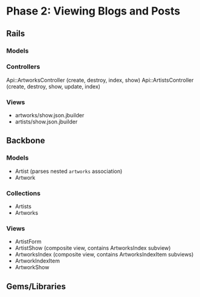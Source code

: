 # Phase 2: Viewing Blogs and Posts

## Rails
### Models

### Controllers
Api::ArtworksController (create, destroy, index, show)
Api::ArtistsController (create, destroy, show, update, index)

### Views
* artworks/show.json.jbuilder
* artists/show.json.jbuilder

## Backbone
### Models
* Artist (parses nested `artworks` association)
* Artwork

### Collections
* Artists
* Artworks

### Views
* ArtistForm
* ArtistShow (composite view, contains ArtworksIndex subview)
* ArtworksIndex (composite view, contains ArtworksIndexItem subviews)
* ArtworkIndexItem
* ArtworkShow

## Gems/Libraries
